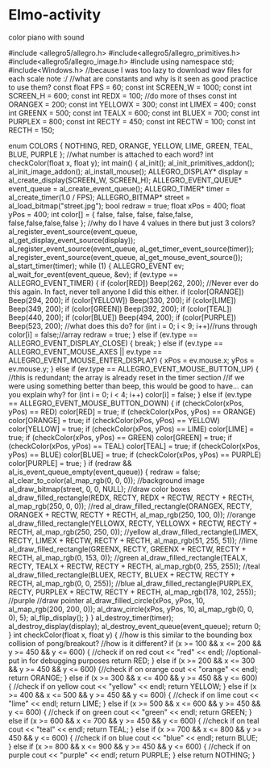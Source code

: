 # Elmo-activity
color piano with sound

#include <allegro5/allegro.h>
#include<allegro5/allegro_primitives.h>
#include<allegro5/allegro_image.h>
#include<iostream>
using namespace std;
#include<Windows.h> //because I was too lazy to download wav files for each scale note :/
//what are constants and why is it seen as good practice to use them?
const float FPS = 60;
const int SCREEN_W = 1000;
const int SCREEN_H = 600;
const int REDX = 100; //do more of thses
const int ORANGEX = 200;
const int YELLOWX = 300;
const int LIMEX = 400;
const int GREENX = 500;
const int TEALX = 600;
const int BLUEX = 700;
const int PURPLEX = 800;
const int RECTY = 450;
const int RECTW = 100;
const int RECTH = 150;


enum COLORS { NOTHING, RED, ORANGE, YELLOW, LIME, GREEN, TEAL, BLUE, PURPLE }; //what number is attached to each word?
int checkColor(float x, float y);
int main()
{
	al_init();
	al_init_primitives_addon();
	al_init_image_addon();
	al_install_mouse();
	ALLEGRO_DISPLAY* display = al_create_display(SCREEN_W, SCREEN_H);
	ALLEGRO_EVENT_QUEUE* event_queue = al_create_event_queue();
	ALLEGRO_TIMER* timer = al_create_timer(1.0 / FPS);
	ALLEGRO_BITMAP* street = al_load_bitmap("street.jpg");
	bool redraw = true;
	float xPos = 400;
	float yPos = 400;
	int color[] = { false, false, false, false,false, false,false,false,false }; //why do I have 4 values in there but just 3 colors?
	al_register_event_source(event_queue, al_get_display_event_source(display));
	al_register_event_source(event_queue, al_get_timer_event_source(timer));
	al_register_event_source(event_queue, al_get_mouse_event_source());
	al_start_timer(timer);
	while (1)
	{
		ALLEGRO_EVENT ev;
		al_wait_for_event(event_queue, &ev);
		if (ev.type == ALLEGRO_EVENT_TIMER) {
			if (color[RED])
				Beep(262, 200); //Never ever do this again. In fact, never tell anyone I did this either.
			if (color[ORANGE])
				Beep(294, 200);
			if (color[YELLOW])
				Beep(330, 200);
			if (color[LIME])
				Beep(349, 200);
			if (color[GREEN])
				Beep(392, 200);
			if (color[TEAL])
				Beep(440, 200);
			if (color[BLUE])
				Beep(494, 200);
			if (color[PURPLE])
				Beep(523, 200);
			//what does this do?
			for (int i = 0; i < 9; i++)//runs through
				color[i] = false;//array
			redraw = true;
		}
		else if (ev.type == ALLEGRO_EVENT_DISPLAY_CLOSE) {
			break;
		}
		else if (ev.type == ALLEGRO_EVENT_MOUSE_AXES ||
			ev.type == ALLEGRO_EVENT_MOUSE_ENTER_DISPLAY) {
			xPos = ev.mouse.x;
			yPos = ev.mouse.y;
		}
		else if (ev.type == ALLEGRO_EVENT_MOUSE_BUTTON_UP) {
			//this is redundant; the array is already reset in the timer section
			//if we were using something better than beep, this would be good to have... can you explain why?
			for (int i = 0; i < 4; i++)
				color[i] = false;
		}
		else if (ev.type == ALLEGRO_EVENT_MOUSE_BUTTON_DOWN) {
			if (checkColor(xPos, yPos) == RED)
				color[RED] = true;
			if (checkColor(xPos, yPos) == ORANGE)
				color[ORANGE] = true;
			if (checkColor(xPos, yPos) == YELLOW)
				color[YELLOW] = true;
			if (checkColor(xPos, yPos) == LIME)
				color[LIME] = true;
			if (checkColor(xPos, yPos) == GREEN)
				color[GREEN] = true;
			if (checkColor(xPos, yPos) == TEAL)
				color[TEAL] = true;
			if (checkColor(xPos, yPos) == BLUE)
				color[BLUE] = true;
			if (checkColor(xPos, yPos) == PURPLE)
				color[PURPLE] = true;
		}
		if (redraw && al_is_event_queue_empty(event_queue)) {
			redraw = false;
			al_clear_to_color(al_map_rgb(0, 0, 0));
			//background image
			al_draw_bitmap(street, 0, 0, NULL);
			//draw color boxes
			al_draw_filled_rectangle(REDX, RECTY, REDX + RECTW, RECTY + RECTH, al_map_rgb(250, 0, 0)); //red
			al_draw_filled_rectangle(ORANGEX, RECTY, ORANGEX + RECTW, RECTY + RECTH, al_map_rgb(250, 100, 0)); //orange
			al_draw_filled_rectangle(YELLOWX, RECTY, YELLOWX + RECTW, RECTY + RECTH, al_map_rgb(250, 250, 0)); //yellow
			al_draw_filled_rectangle(LIMEX, RECTY, LIMEX + RECTW, RECTY + RECTH, al_map_rgb(51, 255, 51)); //lime
			al_draw_filled_rectangle(GREENX, RECTY, GREENX + RECTW, RECTY + RECTH, al_map_rgb(0, 153, 0)); //green
			al_draw_filled_rectangle(TEALX, RECTY, TEALX + RECTW, RECTY + RECTH, al_map_rgb(0, 255, 255)); //teal
			al_draw_filled_rectangle(BLUEX, RECTY, BLUEX + RECTW, RECTY + RECTH, al_map_rgb(0, 0, 255)); //blue
			al_draw_filled_rectangle(PURPLEX, RECTY, PURPLEX + RECTW, RECTY + RECTH, al_map_rgb(178, 102, 255)); //purple
			//draw pointer
			al_draw_filled_circle(xPos, yPos, 10, al_map_rgb(200, 200, 0));
			al_draw_circle(xPos, yPos, 10, al_map_rgb(0, 0, 0), 5);
			al_flip_display();
		}
	}
	al_destroy_timer(timer);
	al_destroy_display(display);
	al_destroy_event_queue(event_queue);
	return 0;
}
int checkColor(float x, float y) {
	//how is this similar to the bounding box collision of pong/breakout?
	//how is it different?
	if (x >= 100 && x <= 200 && y >= 450 && y <= 600) { //check if on red
		cout << "red" << endl; //optional- put in for debugging purposes
		return RED;
	}
	else if (x >= 200 && x <= 300 && y >= 450 && y <= 600) {//check if on orange
		cout << "orange" << endl;
		return ORANGE;
	}
	else if (x >= 300 && x <= 400 && y >= 450 && y <= 600) { //check if on yellow
		cout << "yellow" << endl;
		return YELLOW;
	}
	else if (x >= 400 && x <= 500 && y >= 450 && y <= 600) { //check if on lime
		cout << "lime" << endl;
		return LIME;
	}
	else if (x >= 500 && x <= 600 && y >= 450 && y <= 600) { //check if on green
		cout << "green" << endl;
		return GREEN;
	}
	else if (x >= 600 && x <= 700 && y >= 450 && y <= 600) { //check if on teal
		cout << "teal" << endl;
		return TEAL;
	}
	else if (x >= 700 && x <= 800 && y >= 450 && y <= 600) { //check if on blue
		cout << "blue" << endl;
		return BLUE;
	}
	else if (x >= 800 && x <= 900 && y >= 450 && y <= 600) { //check if on purple
		cout << "purple" << endl;
		return PURPLE;
	}
	else
		return NOTHING;
}
